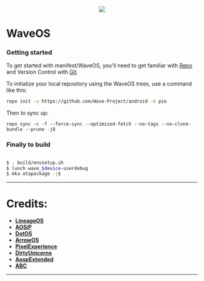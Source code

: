 
<p align="center">
<img src="https://github.com/Wave-Project/android/blob/pie/wave/wave.png" >
</p>

# WaveOS #

### Getting started ###
To get started with manifest/WaveOS, you'll need to get familiar with [Repo](https://source.android.com/source/using-repo.html) and Version Control with [Git](https://source.android.com/source/version-control.html).

To initialize your local repository using the WaveOS trees, use a command like this:

```bash
repo init -u https://github.com/Wave-Project/android -b pie

```

Then to sync up:
```
repo sync -c -f --force-sync --optimized-fetch --no-tags --no-clone-bundle --prune -j8
```

### Finally to build ###

```bash

$ . build/envsetup.sh
$ lunch wave_$device-userdebug
$ mka otapackage -j$
```
-----------------------------------------------------------------------------
Credits:
=======
 * [**LineageOS**](https://github.com/LineageOS)
 * [**AOSiP**](https://github.com/AOSiP)
 * [**DotOS**](https://github.com/DotOS)
 * [**ArrowOS**](https://github.com/ArrowOS)
 * [**PixelExperience**](https://github.com/PixelExperience)
 * [**DirtyUnicorns**](https://github.com/dirtyunicorns)
 * [**AospExtended**](https://github.com/AospExtended)
 * [**ABC**](https://github.com/ezio84?tab=repositories)
-----------------------------------------------------------------------------
